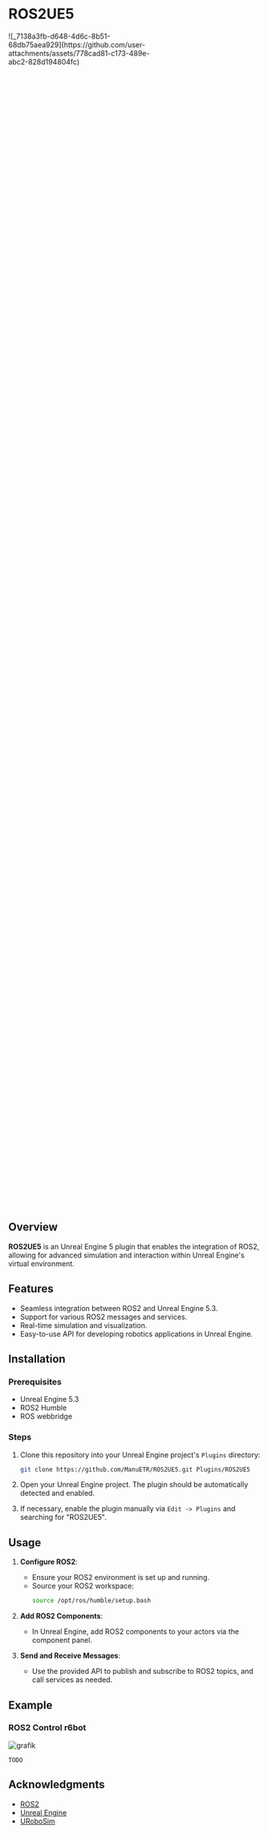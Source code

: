 
# ROS2UE5
<div style="width: 60%; height: 60%">
  ![_7138a3fb-d648-4d6c-8b51-68db75aea929](https://github.com/user-attachments/assets/778cad81-c173-489e-abc2-828d194804fc)
</div>


## Overview

**ROS2UE5** is an Unreal Engine 5 plugin that enables the integration of ROS2, allowing for advanced simulation and interaction within Unreal Engine's virtual environment.

## Features

- Seamless integration between ROS2 and Unreal Engine 5.3.
- Support for various ROS2 messages and services.
- Real-time simulation and visualization.
- Easy-to-use API for developing robotics applications in Unreal Engine.

## Installation

### Prerequisites

- Unreal Engine 5.3
- ROS2 Humble
- ROS webbridge

### Steps

1. Clone this repository into your Unreal Engine project's `Plugins` directory:
    ```sh
    git clone https://github.com/ManuETR/ROS2UE5.git Plugins/ROS2UE5
    ```

2. Open your Unreal Engine project. The plugin should be automatically detected and enabled.

3. If necessary, enable the plugin manually via `Edit -> Plugins` and searching for "ROS2UE5".

## Usage

1. **Configure ROS2**:
   - Ensure your ROS2 environment is set up and running.
   - Source your ROS2 workspace:
     ```sh
     source /opt/ros/humble/setup.bash
     ```

2. **Add ROS2 Components**:
   - In Unreal Engine, add ROS2 components to your actors via the component panel.

3. **Send and Receive Messages**:
   - Use the provided API to publish and subscribe to ROS2 topics, and call services as needed.

## Example
### ROS2 Control r6bot
![grafik](https://github.com/ManuETR/ROS2UE5/assets/37251724/049e1def-84be-4781-805a-e4a2e36d0593)



```
TODO
```

## Acknowledgments

- [ROS2](https://index.ros.org/doc/ros2/)
- [Unreal Engine](https://www.unrealengine.com/)
- [URoboSim](https://www.robcog.org/)
